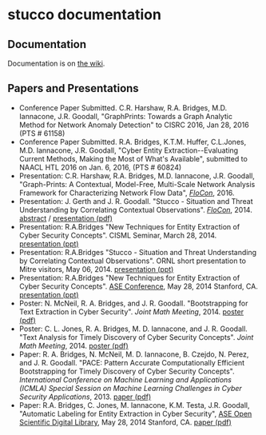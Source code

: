 stucco documentation
====================

## Documentation

Documentation is on [the wiki](https://github.com/stucco/docs/wiki).

## Papers and Presentations
* Conference Paper Submitted. C.R. Harshaw, R.A. Bridges, M.D. Iannacone, J.R. Goodall, "GraphPrints: Towards a Graph Analytic Method for Network Anomaly Detection" to CISRC 2016, Jan 28, 2016 (PTS # 61158)  
* Conference Paper Submitted. R.A. Bridges, K.T.M. Huffer, C.L.Jones, M.D. Iannacone, J.R. Goodall, "Cyber Entity Extraction--Evaluating Current Methods, Making the Most of What's Available", submitted to NAACL HTL 2016 on Jan. 6, 2016, (PTS # 60824)
* Presentation: C.R. Harshaw, R.A. Bridges, M.D. Iannacone, J.R. Goodall, "Graph-Prints: A Contextual, Model-Free, Multi-Scale Network Analysis Framework for Characterizing Network Flow Data", [*FloCon*](https://www.cert.org/flocon/), 2016.
* Presentation: J. Gerth and J. R. Goodall. "Stucco - Situation and Threat Understanding by Correlating Contextual Observations". [*FloCon*](https://www.cert.org/flocon/), 2014. [abstract](./presentations/2014-FloCon-Gerth.md) / [presentation (pdf)](https://github.com/stucco/docs/blob/master/presentations/2014-FloCon-Gerth.pdf?raw=true)
* Presentation: R.A.Bridges "New Techniques for Entity Extraction of Cyber Security Concepts". CISML Seminar, March 28, 2014. [presentation (ppt)](./presentations/2014.03.28-bridges-cisml.pptx?raw=true)
* Presentation: R.A.Bridges "Stucco - Situation and Threat Understanding by Correlating Contextual Observations". ORNL short presentation to Mitre visitors, May 06, 2014. [presentation (ppt)](./presentations/2014.05.16-bridges-stucco.pptx?raw=true)
* Presentation: R.A.Bridges "New Techniques for Entity Extraction of Cyber Security Concepts". [ASE Conference](http://cybersecurity2014.scienceengineering.org/), May 28, 2014 Stanford, CA. [presentation (ppt)](./presentations/2014.05.28-bridges.pptx?raw=true)
* Poster: N. McNeil, R. A. Bridges, and J. R. Goodall. "Bootstrapping for Text Extraction in Cyber Security". *Joint Math Meeting*, 2014. [poster (pdf)](https://github.com/stucco/docs/blob/master/posters/2014-JMM-McNeill-BootstrappingPoster.pdf?raw=true)
* Poster: C. L. Jones, R. A. Bridges, M. D. Iannacone, and J. R. Goodall. "Text Analysis for Timely Discovery of Cyber Security Concepts". *Joint Math Meeting*, 2014. [poster (pdf)](https://github.com/stucco/docs/blob/master/posters/2014-JMM-Jones-TextPoster.pdf?raw=true)
* Paper: R. A. Bridges, N. McNeil, M. D. Iannacone, B. Czejdo, N. Perez, and J. R. Goodall. "PACE: Pattern Accurate Computationally Efficient Bootstrapping for Timely Discovery of Cyber Security Concepts". *International Conference on Machine Learning and Applications (ICMLA) Special Session on Machine Learning Challenges in Cyber Security Applications*, 2013. [paper (pdf)](https://github.com/stucco/docs/blob/master/papers/2013-ICMLA-Bridges-PACE.pdf?raw=true)
* Paper: R.A. Bridges, C. Jones, M. Iannacone, K.M. Testa, J.R. Goodall, "Automatic Labeling for Entity Extraction in Cyber Security", [ASE Open Scientific Digital Library](http://cybersecurity2014.scienceengineering.org/), May 28, 2014 Stanford, CA. [paper (pdf)](./papers/2014-ase-paper.pdf?raw=true)
